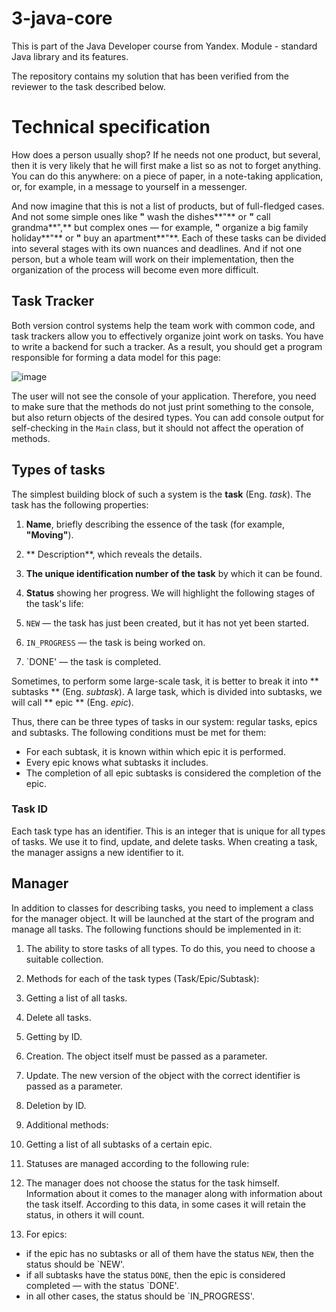 # 3-java-core

This is part of the Java Developer course from Yandex.
Module - standard Java library and its features.

The repository contains my solution that has been verified from the reviewer to the task described below.

Technical specification
===================

How does a person usually shop? If he needs not one product, but several, then it is very likely that he will first make a list so as not to forget anything. You can do this anywhere: on a piece of paper, in a note-taking application, or, for example, in a message to yourself in a messenger.

And now imagine that this is not a list of products, but of full-fledged cases. And not some simple ones like **"** wash the dishes**"** or **"** call grandma**",** but complex ones — for example, **"** organize a big family holiday**"** or **"** buy an apartment**"**. Each of these tasks can be divided into several stages with its own nuances and deadlines. And if not one person, but a whole team will work on their implementation, then the organization of the process will become even more difficult.

Task Tracker
------------

Both version control systems help the team work with common code, and task trackers allow you to effectively organize joint work on tasks. You have to write a backend for such a tracker. As a result, you should get a program responsible for forming a data model for this page:

![image](https://pictures.s3.yandex.net:443/resources/Untitled_25_1639469823.png)

The user will not see the console of your application. Therefore, you need to make sure that the methods do not just print something to the console, but also return objects of the desired types.
You can add console output for self-checking in the `Main` class, but it should not affect the operation of methods.

Types of tasks
----------

The simplest building block of such a system is the **task** (Eng. _task_). The task has the following properties:

1. **Name**, briefly describing the essence of the task (for example, **"**Moving**"**).
2. ** Description**, which reveals the details.
3. **The unique identification number of the task** by which it can be found.
4. **Status** showing her progress. We will highlight the following stages of the task's life:

1. `NEW` — the task has just been created, but it has not yet been started.
2. `IN_PROGRESS` — the task is being worked on.
3. `DONE' — the task is completed.

Sometimes, to perform some large-scale task, it is better to break it into ** subtasks ** (Eng. _subtask_). A large task, which is divided into subtasks, we will call ** epic ** (Eng. _epic_).

Thus, there can be three types of tasks in our system: regular tasks, epics and subtasks. The following conditions must be met for them:

* For each subtask, it is known within which epic it is performed.
* Every epic knows what subtasks it includes.
* The completion of all epic subtasks is considered the completion of the epic.

### Task ID

Each task type has an identifier. This is an integer that is unique for all types of tasks. We use it to find, update, and delete tasks. When creating a task, the manager assigns a new identifier to it.


Manager
--------

In addition to classes for describing tasks, you need to implement a class for the manager object. It will be launched at the start of the program and manage all tasks. The following functions should be implemented in it:

1. The ability to store tasks of all types. To do this, you need to choose a suitable collection.
2. Methods for each of the task types (Task/Epic/Subtask):
1. Getting a list of all tasks.
2. Delete all tasks.
3. Getting by ID.
4. Creation. The object itself must be passed as a parameter.
5. Update. The new version of the object with the correct identifier is passed as a parameter.
6. Deletion by ID.
3. Additional methods:
1. Getting a list of all subtasks of a certain epic.
4. Statuses are managed according to the following rule:

1. The manager does not choose the status for the task himself. Information about it comes to the manager along with information about the task itself. According to this data, in some cases it will retain the status, in others it will count.
2. For epics:

* if the epic has no subtasks or all of them have the status `NEW`, then the status should be `NEW'.
* if all subtasks have the status `DONE`, then the epic is considered completed — with the status `DONE'.
* in all other cases, the status should be `IN_PROGRESS'.

